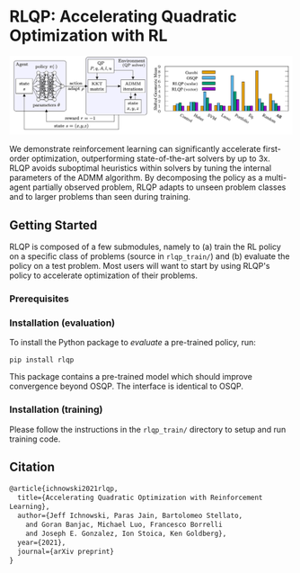 # RLQP: Accelerating Quadratic Optimization with RL

<img src="https://raw.githubusercontent.com/BerkeleyAutomation/rlqp/gh_pages/assets/rlqp-img/conceptual_figure.png?token=AADOZWQXPT5BO5YXHRI7GULA5XWUG">

We demonstrate reinforcement learning can significantly accelerate first-order optimization, outperforming state-of-the-art solvers by up to 3x. RLQP avoids suboptimal heuristics within solvers by tuning the internal parameters of the ADMM algorithm. By decomposing the policy as a multi-agent partially observed problem, RLQP adapts to unseen problem classes and to larger problems than seen during training.

## Getting Started
RLQP is composed of a few submodules, namely to (a) train the RL policy on a specific class of problems (source in `rlqp_train/`) and (b) evaluate the policy on a test problem. Most users will want to start by using RLQP's policy to accelerate optimization of their problems.

### Prerequisites

### Installation (evaluation)
To install the Python package to *evaluate* a pre-trained policy, run:
```
pip install rlqp
```

This package contains a pre-trained model which should improve convergence beyond OSQP. The interface is identical to OSQP.

### Installation (training)
Please follow the instructions in the `rlqp_train/` directory to setup and run training code.

## Citation
```
@article{ichnowski2021rlqp,
  title={Accelerating Quadratic Optimization with Reinforcement Learning},
  author={Jeff Ichnowski, Paras Jain, Bartolomeo Stellato,
    and Goran Banjac, Michael Luo, Francesco Borrelli
    and Joseph E. Gonzalez, Ion Stoica, Ken Goldberg},
  year={2021},
  journal={arXiv preprint}
}
```
